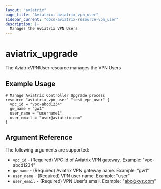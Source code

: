 ```yaml
---
layout: "aviatrix"
page_title: "Aviatrix: aviatrix_vpn_user"
sidebar_current: "docs-aviatrix-resource-vpn_user"
description: |-
  Manages the Aviatrix VPN Users
---
```


# aviatrix_upgrade

The AviatrixVPNUser resource manages the VPN Users

## Example Usage

```hcl
# Manage Aviatrix Controller Upgrade process
resource "aviatrix_vpn_user" "test_vpn_user" {
  vpc_id = "vpc-abcd1234"
  gw_name = "gw1"
  user_name = "username1"
  user_email = "user@aviatrix.com"
}
```

## Argument Reference

The following arguments are supported:

* `vpc_id` - (Required) VPC Id of Aviatrix VPN gateway. Example: "vpc-abcd1234"
* `gw_name` - (Required) Aviatrix VPN gateway name. Example: "gw1"
* `user_name` - (Required) VPN user name. Example: "user"
* `user_email` - (Required) VPN User's email. Example: "abc@xyz.com"

